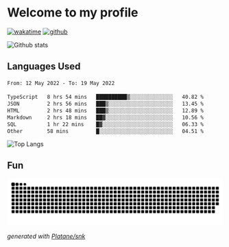 # Welcome to my profile

[![wakatime](https://wakatime.com/badge/user/82c377cd-a54c-404c-b7df-177b313ca539.svg)](https://wakatime.com/@82c377cd-a54c-404c-b7df-177b313ca539)
[![github](https://img.shields.io/github/followers/xinthose?logo=github&style=plastic)](https://github.com/alanhamlett?tab=followers)

![Github stats](https://github-readme-stats.vercel.app/api?username=xinthose&show_icons=true&theme=radical&count_private=true)

## Languages Used

<!--START_SECTION:waka-->

```text
From: 12 May 2022 - To: 19 May 2022

TypeScript   8 hrs 54 mins   ██████████▒░░░░░░░░░░░░░░   40.82 %
JSON         2 hrs 56 mins   ███▒░░░░░░░░░░░░░░░░░░░░░   13.45 %
HTML         2 hrs 48 mins   ███▒░░░░░░░░░░░░░░░░░░░░░   12.89 %
Markdown     2 hrs 18 mins   ██▓░░░░░░░░░░░░░░░░░░░░░░   10.56 %
SQL          1 hr 22 mins    █▓░░░░░░░░░░░░░░░░░░░░░░░   06.33 %
Other        58 mins         █░░░░░░░░░░░░░░░░░░░░░░░░   04.51 %
```

<!--END_SECTION:waka-->

![Top Langs](https://github-readme-stats.vercel.app/api/top-langs/?username=xinthose)

## Fun
![github contribution grid snake animation](https://raw.githubusercontent.com/xinthose/xinthose/output/github-contribution-grid-snake.svg)

_generated with [Platane/snk](https://github.com/Platane/snk)_

